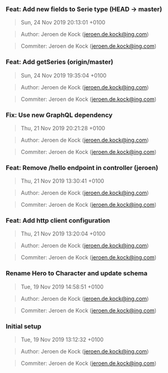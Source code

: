 ### Feat: Add new fields to Serie type (HEAD -> master)
>Sun, 24 Nov 2019 20:13:01 +0100

>Author: Jeroen de Kock (jeroen.de.kock@ing.com)

>Commiter: Jeroen de Kock (jeroen.de.kock@ing.com)




### Feat: Add getSeries (origin/master)
>Sun, 24 Nov 2019 19:35:04 +0100

>Author: Jeroen de Kock (jeroen.de.kock@ing.com)

>Commiter: Jeroen de Kock (jeroen.de.kock@ing.com)




### Fix: Use new GraphQL dependency
>Thu, 21 Nov 2019 20:21:28 +0100

>Author: Jeroen de Kock (jeroen.de.kock@ing.com)

>Commiter: Jeroen de Kock (jeroen.de.kock@ing.com)




### Feat: Remove /hello endpoint in controller (jeroen)
>Thu, 21 Nov 2019 13:30:41 +0100

>Author: Jeroen de Kock (jeroen.de.kock@ing.com)

>Commiter: Jeroen de Kock (jeroen.de.kock@ing.com)




### Feat: Add http client configuration
>Thu, 21 Nov 2019 13:20:04 +0100

>Author: Jeroen de Kock (jeroen.de.kock@ing.com)

>Commiter: Jeroen de Kock (jeroen.de.kock@ing.com)




### Rename Hero to Character and update schema
>Tue, 19 Nov 2019 14:58:51 +0100

>Author: Jeroen de Kock (jeroen.de.kock@ing.com)

>Commiter: Jeroen de Kock (jeroen.de.kock@ing.com)




### Initial setup
>Tue, 19 Nov 2019 13:12:32 +0100

>Author: Jeroen de Kock (jeroen.de.kock@ing.com)

>Commiter: Jeroen de Kock (jeroen.de.kock@ing.com)




